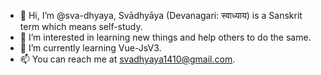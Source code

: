 - 👋 Hi, I’m @sva-dhyaya, Svādhyāya (Devanagari: स्वाध्याय) is a Sanskrit term which means self-study.
- 👀 I’m interested in learning new things and help others to do the same.
- 🌱 I’m currently learning Vue-JsV3.
- 📫 You can reach me at svadhyaya1410@gmail.com.
